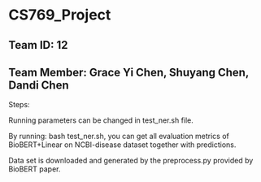 # CS769_Project
## Team ID: 12
## Team Member: Grace Yi Chen, Shuyang Chen, Dandi Chen

Steps:

Running parameters can be changed in test_ner.sh file. 

By running: bash test_ner.sh, you can get all evaluation metrics of BioBERT+Linear on NCBI-disease dataset together with predictions.

Data set is downloaded and generated by the preprocess.py provided by BioBERT paper. 


